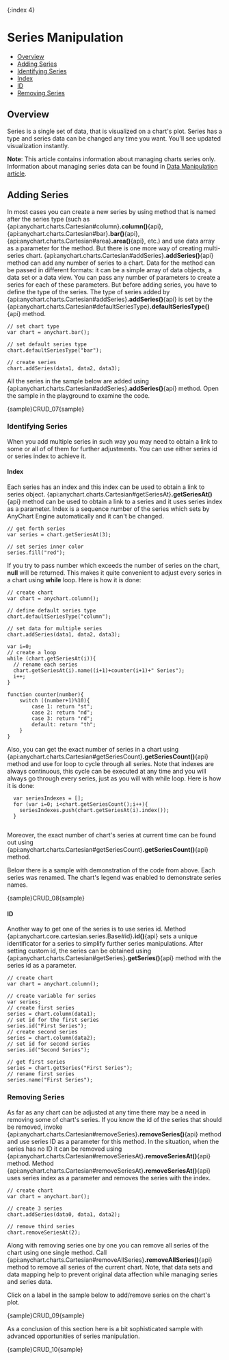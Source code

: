 {:index 4}
# Series Manipulation

* [Overview](#overview)
* [Adding Series](#adding_series)
* [Identifying Series](#identifying_series)
 * [Index](#index)
 * [ID](#id)
* [Removing Series](#removing_series)

## Overview

Series is a single set of data, that is visualized on a chart's plot. Series has a type and series data can be changed any time you want. You'll see updated visualization instantly.
  
  
**Note**: This article contains information about managing charts series only. Information about managing series data can be found in [Data Manipulation article](../Working_with_Data/Data_Manipulation).

## Adding Series

In most cases you can create a new series by using method that is named after the series type (such as {api:anychart.charts.Cartesian#column}**.column()**{api}, {api:anychart.charts.Cartesian#bar}**.bar()**{api}, {api:anychart.charts.Cartesian#area}**.area()**{api}, etc.) and use data array as a parameter for the method. But there is one more way of creating multi-series chart. {api:anychart.charts.Cartesian#addSeries}**.addSeries()**{api} method can add any number of series to a chart. Data for the method can be passed in different formats: it can be a simple array of data objects, a data set or a data view. You can pass any number of parameters to create a series for each of these parameters. But before adding series, you have to define the type of the series. The type of series added by {api:anychart.charts.Cartesian#addSeries}**.addSeries()**{api} is set by the {api:anychart.charts.Cartesian#defaultSeriesType}**.defaultSeriesType()**{api} method.

```
// set chart type
var chart = anychart.bar();

// set default series type
chart.defaultSeriesType("bar");

// create series
chart.addSeries(data1, data2, data3);
```

All the series in the sample below are added using {api:anychart.charts.Cartesian#addSeries}**.addSeries()**{api} method. Open the sample in the playground to examine the code.

{sample}CRUD\_07{sample}

### Identifying Series

When you add multiple series in such way you may need to obtain a link to some or all of of them for further adjustments. You can use either series id or series index to achieve it.

#### Index

Each series has an index and this index can be used to obtain a link to series object. {api:anychart.charts.Cartesian#getSeriesAt}**.getSeriesAt()**{api} method can be used to obtain a link to a series and it uses series index as a parameter. Index is a sequence number of the series which sets by AnyChart Engine automatically and it can't be changed.

```
// get forth series
var series = chart.getSeriesAt(3);

// set series inner color
series.fill("red");
```

If you try to pass number which exceeds the number of series on the chart, **null** will be returned. This makes it quite convenient to adjust every series in a chart using **while** loop. Here is how it is done:

```
// create chart
var chart = anychart.column();

// define default series type
chart.defaultSeriesType("column");

// set data for multiple series
chart.addSeries(data1, data2, data3);

var i=0;
// create a loop
while (chart.getSeriesAt(i)){
  // rename each series
  chart.getSeriesAt(i).name((i+1)+counter(i+1)+" Series");
  i++;
}

function counter(number){
    switch ((number+1)%10){
        case 1: return "st";
        case 2: return "nd";
        case 3: return "rd";
        default: return "th";
    }
}
```

Also, you can get the exact number of series in a chart using {api:anychart.charts.Cartesian#getSeriesCount}**.getSeriesCount()**{api} method and use for loop to cycle through all series. Note that indexes are always continuous, this cycle can be executed at any time and you will always go through every series, just as you will with while loop. Here is how it is done:

```
  var seriesIndexes = [];
  for (var i=0; i<chart.getSeriesCount();i++){
    seriesIndexes.push(chart.getSeriesAt(i).index());
  }
    
```
Moreover, the exact number of chart's series at current time can be found out using {api:anychart.charts.Cartesian#getSeriesCount}**.getSeriesCount()**{api} method.
  
  
Below there is a sample with demonstration of the code from above. Each series was renamed. The chart's legend was enabled to demonstrate series names.

{sample}CRUD\_08{sample}

#### ID

Another way to get one of the series is to use series id. Method {api:anychart.core.cartesian.series.Base#id}**.id()**{api} sets a unique identificator for a series to simplify further series manipulations. After setting custom id, the series can be obtained using {api:anychart.charts.Cartesian#getSeries}**.getSeries()**{api} method with the series id as a parameter.

```
// create chart
var chart = anychart.column();

// create variable for series
var series;
// create first series
series = chart.column(data1);
// set id for the first series
series.id("First Series");
// create second series
series = chart.column(data2);
// set id for second series
series.id("Second Series");

// get first series
series = chart.getSeries("First Series");
// rename first series
series.name("First Series");
```

### Removing Series

As far as any chart can be adjusted at any time there may be a need in removing some of chart's series. If you know the id of the series that should be removed, invoke {api:anychart.charts.Cartesian#removeSeries}**.removeSeries()**{api} method and use series ID as a parameter for this method. In the situation, when the series has no ID it can be removed using {api:anychart.charts.Cartesian#removeSeriesAt}**.removeSeriesAt()**{api} method. Method {api:anychart.charts.Cartesian#removeSeriesAt}**.removeSeriesAt()**{api} uses series index as a parameter and removes the series with the index.

```
// create chart
var chart = anychart.bar();

// create 3 series
chart.addSeries(data0, data1, data2);

// remove third series
chart.removeSeriesAt(2);
```

Along with removing series one by one you can remove all series of the chart using one single method. Call {api:anychart.charts.Cartesian#removeAllSeries}**.removeAllSeries()**{api} method to remove all series of the current chart. Note, that data sets and data mapping help to prevent original data affection while managing series and series data.
  
  
Click on a label in the sample below to add/remove series on the chart's plot.

{sample}CRUD\_09{sample}

As a conclusion of this section here is a bit sophisticated sample with advanced opportunities of series manipulation.

{sample}CRUD\_10{sample}
